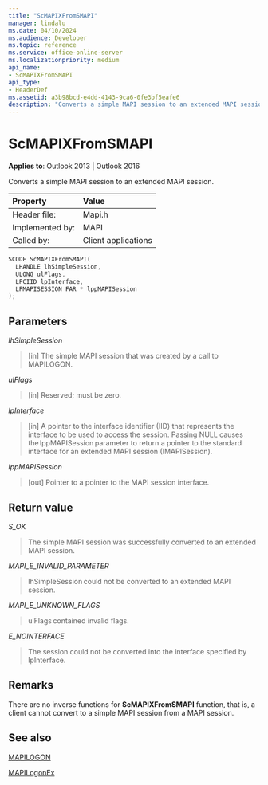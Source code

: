 ```yaml
---
title: "ScMAPIXFromSMAPI"
manager: lindalu
ms.date: 04/10/2024
ms.audience: Developer
ms.topic: reference
ms.service: office-online-server
ms.localizationpriority: medium
api_name:
- ScMAPIXFromSMAPI
api_type:
- HeaderDef
ms.assetid: a3b98bcd-e4dd-4143-9ca6-0fe3bf5eafe6
description: "Converts a simple MAPI session to an extended MAPI session"
---
```


# ScMAPIXFromSMAPI
  
**Applies to**: Outlook 2013 | Outlook 2016 
  
Converts a simple MAPI session to an extended MAPI session. 
  
|Property |Value |
|:-----|:-----|
|Header file:  <br/> |Mapi.h  <br/> |
|Implemented by:  <br/> |MAPI  <br/> |
|Called by:  <br/> |Client applications  <br/> |
   
```cpp
SCODE ScMAPIXFromSMAPI(
  LHANDLE lhSimpleSession, 
  ULONG ulFlags, 
  LPCIID lpInterface, 
  LPMAPISESSION FAR * lppMAPISession 
); 
```

## Parameters

 _lhSimpleSession_ 
 
> [in] The simple MAPI session that was created by a call to MAPILOGON. 

_ulFlags_ 

> [in] Reserved; must be zero. 

_lpInterface_ 

> [in] A pointer to the interface identifier (IID) that represents the interface to be used to access the session. Passing NULL causes the lppMAPISession parameter to return a pointer to the standard interface for an extended MAPI session (IMAPISession).

_lppMAPISession_

> [out] Pointer to a pointer to the MAPI session interface.

## Return value

_S_OK_

> The simple MAPI session was successfully converted to an extended MAPI session. 

_MAPI_E_INVALID_PARAMETER_

> lhSimpleSession could not be converted to an extended MAPI session. 

_MAPI_E_UNKNOWN_FLAGS_ 

> ulFlags contained invalid flags. 

_E_NOINTERFACE_

> The session could not be converted into the interface specified by lpInterface.

## Remarks

There are no inverse functions for **ScMAPIXFromSMAPI** function, that is, a client cannot convert to a simple MAPI session from a MAPI session.

## See also 

[MAPILOGON](/windows/win32/api/mapi/nc-mapi-mapilogon.md)

[MAPILogonEx](/office/client-developer/outlook/mapi/mapilogonex,md)  
